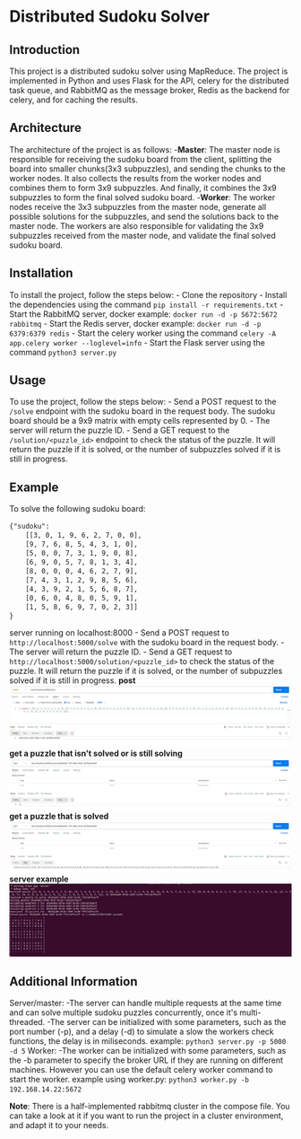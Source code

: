 # Distributed Sudoku Solver

## Introduction
This project is a distributed sudoku solver using MapReduce. The project is implemented in Python and uses Flask for the API, celery for the distributed task queue, and RabbitMQ as the message broker, Redis as the backend for celery, and for caching the results.

## Architecture
The architecture of the project is as follows:
    -**Master**: The master node is responsible for receiving the sudoku board from the client, splitting the board into smaller chunks(3x3 subpuzzles), and sending the chunks to the worker nodes. It also collects the results from the worker nodes and combines them to form 3x9 subpuzzles. And finally, it combines the 3x9 subpuzzles to form the final solved sudoku board.
    -**Worker**: The worker nodes receive the 3x3 subpuzzles from the master node, generate all possible solutions for the subpuzzles, and send the solutions back to the master node. The workers are also responsible for validating the 3x9 subpuzzles received from the master node, and validate the final solved sudoku board.

## Installation
To install the project, follow the steps below:
    - Clone the repository
    - Install the dependencies using the command `pip install -r requirements.txt`
    - Start the RabbitMQ server, docker example: `docker run -d -p 5672:5672 rabbitmq`
    - Start the Redis server, docker example: `docker run -d -p 6379:6379 redis`
    - Start the celery worker using the command `celery -A app.celery worker --loglevel=info`
    - Start the Flask server using the command `python3 server.py`

## Usage
To use the project, follow the steps below:
    - Send a POST request to the `/solve` endpoint with the sudoku board in the request body. The sudoku board should be a 9x9 matrix with empty cells represented by 0.
    - The server will return the puzzle ID.
    - Send a GET request to the `/solution/<puzzle_id>` endpoint to check the status of the puzzle. It will return the puzzle if it is solved, or the number of subpuzzles solved if it is still in progress.

## Example
To solve the following sudoku board:
```
{"sudoku": 
    [[3, 0, 1, 9, 6, 2, 7, 0, 0], 
    [9, 7, 6, 8, 5, 4, 3, 1, 0], 
    [5, 0, 0, 7, 3, 1, 9, 0, 8], 
    [6, 9, 0, 5, 7, 8, 1, 3, 4], 
    [8, 0, 0, 0, 4, 6, 2, 7, 9], 
    [7, 4, 3, 1, 2, 9, 8, 5, 6], 
    [4, 3, 9, 2, 1, 5, 6, 8, 7], 
    [0, 6, 0, 4, 8, 0, 5, 9, 1], 
    [1, 5, 8, 6, 9, 7, 0, 2, 3]]
}
```
server running on localhost:8000
    - Send a POST request to `http://localhost:5000/solve` with the sudoku board in the request body.
    - The server will return the puzzle ID.
    - Send a GET request to `http://localhost:5000/solution/<puzzle_id>` to check the status of the puzzle. It will return the puzzle if it is solved, or the number of subpuzzles solved if it is still in progress.
    **post**
    ![Post request](./readme/postsolve.png)
    **get a puzzle that isn't solved or is still solving**
    ![Get unsolved request](./readme/getnotsolved.png)
    **get a puzzle that is solved**
    ![Get solved request](./readme/getsolved.png)
    **server example**
    ![Server example](./readme/serverexe.png)
## Additional Information
Server/master:
    -The server can handle multiple requests at the same time and can solve multiple sudoku puzzles concurrently, once it's multi-threaded.
    -The server can be initialized with some parameters, such as the port number (-p), and a delay (-d) to simulate a slow the workers check functions, the delay is in miliseconds.
    example: `python3 server.py -p 5000 -d 5` 
Worker:
    -The worker can be initialized with some parameters, such as the -b parameter to specify the broker URL if they are running on different machines. However you can use the default celery worker command to start the worker.
    example using worker.py: `python3 worker.py -b 192.168.14.22:5672`

**Note**: There is a half-implemented rabbitmq cluster in the compose file. You can take a look at it if you want to run the project in a cluster environment, and adapt it to your needs.